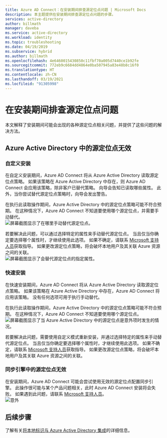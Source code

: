 ```yaml
---
title: Azure AD Connect：在安装期间排查源定位点问题 | Microsoft Docs
description: 本主题提供在安装期间排查源定位点问题的步骤。
services: active-directory
author: billmath
manager: daveba
ms.service: active-directory
ms.workload: identity
ms.topic: troubleshooting
ms.date: 04/19/2019
ms.subservice: hybrid
ms.author: billmath
ms.openlocfilehash: 4e6460015430850c11fbf70a005d7440ce1b92fe
ms.sourcegitcommit: 772eb9c6684dd4864e0ba507945a83e48b8c16f0
ms.translationtype: HT
ms.contentlocale: zh-CN
ms.lasthandoff: 03/19/2021
ms.locfileid: "91305998"
---
```

# <a name="troubleshooting-source-anchor-issues-during-installation"></a>在安装期间排查源定位点问题
本文解释了安装期间可能会出现的各种源定位点相关问题，并提供了这些问题的解决方法。

## <a name="invalid-source-anchor-in-azure-active-directory"></a>Azure Active Directory 中的源定位点无效

### <a name="custom-installation"></a>自定义安装

在自定义安装期间，Azure AD Connect 将从 Azure Active Directory 读取源定位点策略。 如果该策略在 Azure Active Directory 中存在，则 Azure AD Connect 会应用该策略，除非客户已替代策略。 向导会告知已读取哪些属性。 此外，当你尝试替代源定位点策略时，向导会发出警告。

在执行此读取操作期间，Azure Active Directory 中的源定位点策略可能不符合预期。 在这种情况下，Azure AD Connect 不知道要使用哪个源定位点，并需要手动替代。</br>
![屏幕截图显示了在哪里手动替代源定位点。](media/tshoot-connect-source-anchor/source1.png)

若要解决此问题，可以通过选择特定的属性来手动替代源定位点。 当且仅当你确定要选择哪个属性时，才继续使用此选项。 如果不确定，请联系 [Microsoft 支持人员](https://support.microsoft.com/contactus/)获取指导。 如果更改源定位点策略，将会破坏本地用户及其关联 Azure 资源之间的关联。</br>
![屏幕截图显示了会替代源定位点的指定属性。](media/tshoot-connect-source-anchor/source2.png)

### <a name="express-installation"></a>快速安装
在快速安装期间，Azure AD Connect 将从 Azure Active Directory 读取源定位点策略。 如果该策略在 Azure Active Directory 中存在，Azure AD Connect 将应用该策略。 没有任何选项可用于执行手动替代。

在执行此读取操作期间，Azure Active Directory 中的源定位点策略可能不符合预期。 在这种情况下，Azure AD Connect 不知道要使用哪个源定位点。</br>
![屏幕截图显示了当 Azure Active Directory 中的源定位点是意外项时发生的情况。](media/tshoot-connect-source-anchor/source3.png)

若要解决此问题，需要使用自定义模式重新安装，并通过选择特定的属性来手动替代源定位点。 当且仅当你确定要选择哪个属性时，才继续使用此选项。 如果不确定，请联系 [Microsoft 支持人员](https://support.microsoft.com/contactus/)获取指导。 如果更改源定位点策略，将会破坏本地用户及其关联 Azure 资源之间的关联。

### <a name="invalid-source-anchor-in-sync-engine"></a>同步引擎中的源定位点无效
在安装期间，Azure AD Connect 可能会尝试使用无效的源定位点配置同步引擎。 此操作很可能与某个产品问题相关，此时 Azure AD Connect 安装将会失败。 如果遇到此问题，请联系 [Microsoft 支持人员](https://support.microsoft.com/contactus/)。</br>
![意外](media/tshoot-connect-source-anchor/source4.png)


## <a name="next-steps"></a>后续步骤
了解有关[将本地标识与 Azure Active Directory 集成](whatis-hybrid-identity.md)的详细信息。
